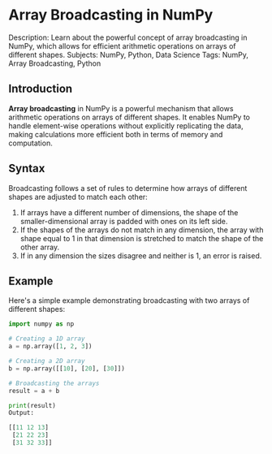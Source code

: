 # Array Broadcasting in NumPy
Description: Learn about the powerful concept of array broadcasting in NumPy, which allows for efficient arithmetic operations on arrays of different shapes.
Subjects: NumPy, Python, Data Science
Tags: NumPy, Array Broadcasting, Python

## Introduction
**Array broadcasting** in NumPy is a powerful mechanism that allows arithmetic operations on arrays of different shapes. It enables NumPy to handle element-wise operations without explicitly replicating the data, making calculations more efficient both in terms of memory and computation.

## Syntax
Broadcasting follows a set of rules to determine how arrays of different shapes are adjusted to match each other:
1. If arrays have a different number of dimensions, the shape of the smaller-dimensional array is padded with ones on its left side.
2. If the shapes of the arrays do not match in any dimension, the array with shape equal to 1 in that dimension is stretched to match the shape of the other array.
3. If in any dimension the sizes disagree and neither is 1, an error is raised.

## Example
Here's a simple example demonstrating broadcasting with two arrays of different shapes:

```python
import numpy as np

# Creating a 1D array
a = np.array([1, 2, 3])

# Creating a 2D array
b = np.array([[10], [20], [30]])

# Broadcasting the arrays
result = a + b

print(result)
Output:

[[11 12 13]
 [21 22 23]
 [31 32 33]] 

